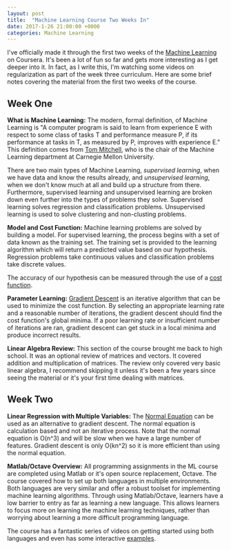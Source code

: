 ```yaml
---
layout: post
title:  "Machine Learning Course Two Weeks In"
date: 2017-1-26 21:00:00 +0000
categories: Machine Learning
---
```

I've officially made it through the first two weeks of the [Machine Learning][ML] on Coursera. It's been a lot of fun so far and gets more interesting as I get deeper into it. In fact, as I write this, I'm watching some videos on regularization as part of the week three curriculum. Here are some brief notes covering the material from the first two weeks of the course.

Week One
--------
**What is Machine Learning:** The modern, formal definition, of Machine Learning is "A computer program is said to learn from experience E with respect to some class of tasks T and performance measure P, if its performance at tasks in T, as measured by P, improves with experience E." This definition comes from [Tom Mitchell][tm], who is the chair of the Machine Learning department at Carnegie Mellon University.

There are two main types of Machine Learning, *supervised learning*, when we have data and know the results already, and *unsupervised learning*, when we don't know much at all and build up a structure from there. Furthermore, supervised learning and unsupervised learning are broken down even further into the types of problems they solve. Supervised learning solves regression and classification problems. Unsupervised learning is used to solve clustering and non-clusting problems.

**Model and Cost Function:** Machine learning problems are solved by building a model. For supervised learning, the process begins with a set of data known as the training set. The training set is provided to the learning algorithm which will return a predicted value based on our hypothesis. Regression problems take continuous values and classification problems take discrete values.

The accuracy of our hypothesis can be measured through the use of a [cost function][cf].

**Parameter Learning:** [Gradient Descent][gd] is an iterative algorithm that can be used to minimize the cost function. By selecting an appropriate learning rate and a reasonable number of iterations, the gradient descent should find the cost function's global minima. If a poor learning rate or insufficient number of iterations are ran, gradient descent can get stuck in a local minima and produce incorrect results.

**Linear Algebra Review:** This section of the course brought me back to high school. It was an optional review of matrices and vectors. It covered addition and multiplication of matrices. The review only covered very basic linear algebra, I recommend skipping it unless it's been a few years since seeing the material or it's your first time dealing with matrices.

Week Two
--------
**Linear Regression with Multiple Variables:** The [Normal Equation][ne] can be used as an alternative to gradient descent. The normal equation is calculation based and not an iterative process. Note that the normal equation is O(n^3) and will be slow when we have a large number of features. Gradient descent is only O(kn^2) so it is more efficient than using the normal equation. 

**Matlab/Octave Overview:** All programming assignments in the ML course are completed using Matlab or it's open source replacement, Octave. The course covered how to set up both languages in multiple environments. Both languages are very similar and offer a robust toolset for implementing machine learning algorithms. Through using Matlab/Octave, learners have a low barrier to entry as far as learning a new language. This allows learners to focus more on learning the machine learning techniques, rather than worrying about learning a more difficult programming language.

The course has a fantastic series of videos on getting started using both languages and even has some interactive [examples][oct]. 

[ML]: https://www.coursera.org/learn/machine-learning/
[tm]: https://en.wikipedia.org/wiki/Tom_M._Mitchell
[cf]: https://www.coursera.org/learn/machine-learning/supplement/nhzyF/cost-function
[gd]: https://www.coursera.org/learn/machine-learning/supplement/2GnUg/gradient-descent
[oct]: https://www.coursera.org/learn/machine-learning/supplement/INFAY/practice-octave
[ne]: https://www.coursera.org/learn/machine-learning/supplement/bjjZW/normal-equation